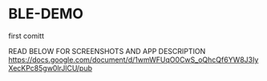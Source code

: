 # BLE-DEMO
first comitt


READ BELOW FOR SCREENSHOTS AND APP DESCRIPTION
https://docs.google.com/document/d/1wmWFUqO0CwS_oQhcQf6YW8J3IyXecKPc85gw0lrJlCU/pub
